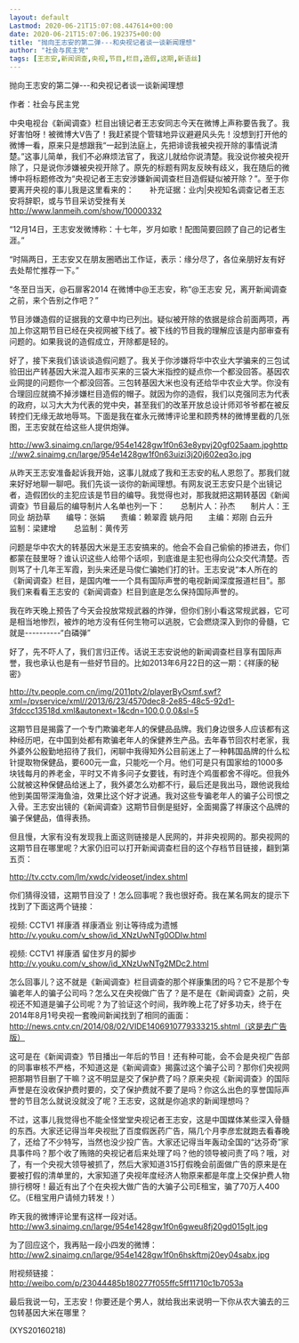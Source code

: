 ```yaml
---
layout: default
Lastmod: 2020-06-21T15:07:08.447614+00:00
date: 2020-06-21T15:07:06.192375+00:00
title: "抛向王志安的第二弹---和央视记者谈一谈新闻理想"
author: "社会与民主党"
tags: [王志安,新闻调查,央视,节目,栏目,造假,这期,新语丝]
---
```


抛向王志安的第二弹---和央视记者谈一谈新闻理想

作者：社会与民主党

中央电视台《新闻调查》栏目出镜记者王志安同志今天在微博上声称要告我了。我好害怕呀！被微博大V告了！我赶紧提个管辖地异议避避风头先！没想到打开他的微博一看，原来只是想跟我“一起到法庭上，先把诽谤我被央视开除的事情说清楚。”这事儿简单，我们不必麻烦法官了，我这儿就给你说清楚。我没说你被央视开除了，只是说你涉嫌被央视开除了。原先的标题有网友反映有歧义，我在随后的微博中将标题修改为“央视记者王志安涉嫌新闻调查栏目造假疑似被开除？”。至于你要离开央视的事儿我是这里看来的：　　补充证据：业内|央视知名调查记者王志安将辞职，或与节目采访受挫有关　　http://www.lanmeih.com/show/10000332

“12月14日，王志安发微博称：十七年，岁月如歌！配图简要回顾了自己的记者生涯。”

“时隔两日，王志安又在朋友圈晒出工作证，表示：缘分尽了，各位亲朋好友有好去处帮忙推荐一下。”

“冬至日当天，@石扉客2014 在微博中@王志安，称“@王志安 兄，离开新闻调查之前，来个告别之作吧？”

节目涉嫌造假的证据我的文章中均已列出。疑似被开除的依据是综合前面两项，再加上你这期节目已经在央视网被下线了。被下线的节目我的理解应该是内部审查有问题的。如果我说的造假成立，开除都是轻的。

好了，接下来我们该谈谈造假问题了。我关于你涉嫌将华中农业大学骗来的三包试验田出产转基因大米混入超市买来的三袋大米指控的疑点你一个都没回答。基因农业网提的问题你一个都没回答。三包转基因大米也没有还给华中农业大学。你没有合理回应就摘不掉涉嫌栏目造假的帽子。就因为你的造假，我们以克强同志为代表的政府，以习大大为代表的党中央，甚至我们的改革开放总设计师邓爷爷都在被反转控们无缘无故地辱骂。下面是我在崔永元微博评论里和顾秀林的微博里截的几张图，王志安就在给这些人提供炮弹。

http://ww3.sinaimg.cn/large/954e1428gw1f0n63e8ypvj20gf025aam.jpghttp://ww2.sinaimg.cn/large/954e1428gw1f0n63uizi3j20j602eq3o.jpg

从昨天王志安准备起诉我开始，这事儿就成了我和王志安的私人恩怨了。那我们就来好好地聊一聊吧。我们先谈一谈你的新闻理想。有网友说王志安只是个出镜记者，造假团伙的主犯应该是节目的编导。我觉得也对，那我就把这期转基因《新闻调查》节目最后的编导制片人名单也列一下：　　总制片人：孙杰　　制片人：王同业  胡劲草　　编导：张娟　　责编：赖翠霞  姚丹阳　　主编：郑刚  白云升　　监制：梁建增  　　总监制：黄传芳

问题是华中农大的转基因大米是王志安搞来的。他会不会自己偷偷的掺进去，你们都蒙在鼓里呀？谁认识这些人给带个话呗，到底谁是主犯也得向公众交代清楚。否则骂了十几年王军霞，到头来还是马俊仁骗她们打的针。王志安说“本人所在的《新闻调查》栏目，是国内唯一一个具有国际声誉的电视新闻深度报道栏目”。那我们来看看王志安的《新闻调查》栏目到底是怎么保持国际声誉的。

我在昨天晚上预告了今天会投放常规武器的炸弹，但你们别小看这常规武器，它可是相当地惨烈，被炸的地方没有任何生物可以逃脱，它会燃烧深入到你的骨髓，它就是----------“白磷弹”

好了，先不吓人了，我们言归正传。话说王志安说他的新闻调查栏目享有国际声誉，我也承认也是有一些好节目的。比如2013年6月22日的这一期：《祥康的秘密》

http://tv.people.com.cn/img/2011ptv2/playerByOsmf.swf?xml=/pvservice/xml//2013/6/23/4570dec8-2e85-48c5-92d1-3fdccc13518d.xml&autonext=1&cdn=100,0,0,0&sl=5

这期节目是揭露了一个专门欺骗老年人的保健品品牌。我们身边很多人应该都有这种经历吧，在中国到处都有欺骗老年人的保健养生产品。去年春节回农村老家，我外婆外公殷勤地招待了我们，闲聊中我得知外公目前迷上了一种韩国品牌的什么松针提取物保健品，要600元一盒，只能吃一个月。他们可是只有国家给的1000多块钱每月的养老金，平时又不肯多问子女要钱，有时连个鸡蛋都舍不得吃。但我外公就被这种保健品给迷上了，我外婆怎么劝都不行，最后还是我出马，跟他说我给他到美国带深海鱼油，效果比这个好才说通。我对这些专骗老年人的骗子公司恨之入骨。王志安出镜的《新闻调查》这期节目倒是挺好，全面揭露了祥康这个品牌的骗子保健品，值得表扬。

但且慢，大家有没有发现我上面这则链接是人民网的，并非央视网的。那央视网的这期节目在哪里呢？大家仍旧可以打开新闻调查栏目的这个存档节目链接，翻到第五页：

http://tv.cctv.com/lm/xwdc/videoset/index.shtml

你们猜得没错，这期节目没了！怎么回事呢？我也很好奇。我在某名网友的提示下找到了下面这两个链接：

视频: CCTV1 祥康酒 祥康酒业 别让等待成为遗憾　　http://v.youku.com/v_show/id_XNzUwNTg0ODIw.html

视频: CCTV1 祥康酒 留住岁月的脚步　　http://v.youku.com/v_show/id_XNzUwNTg2MDc2.html

怎么回事儿？这不就是《新闻调查》栏目调查的那个祥康集团的吗？它不是那个专骗老年人的骗子公司吗？怎么又在央视做广告了？是不是在《新闻调查》之前，央视还不知道是骗子公司呢？为了验证这个时间，我昨晚上花了好多功夫，终于在2014年8月1号央视一套晚间新闻找到了相同的画面：　　http://news.cntv.cn/2014/08/02/VIDE1406910779333215.shtml（这是去广告版）

这可是在《新闻调查》节目播出一年后的节目！还有种可能，会不会是央视广告部的同事审核不严格，不知道这是《新闻调查》揭露过这个骗子公司？那你们央视网把那期节目删了干嘛？这不明显是交了保护费了吗？原来央视《新闻调查》的国际声誉是在没收保护费时要的，交了保护费就不要了是吗？你这么出色的享誉国际声誉的节目怎么就说没就没了呢？王志安，这就是你追求的新闻理想吗？

不过，这事儿我觉得也不能全怪堂堂央视记者王志安，这是中国媒体某些深入骨髓的东西。大家还记得当年央视批了百度假医药广告，隔几个月李彦宏就跑去看春晚了，还给了不少特写，当然也没少投广告。大家还记得当年轰动全国的“达芬奇”家具事件吗？那个收了贿赂的央视记者后来处理了吗？他的领导被问责了吗？哦，对了，有一个央视大领导被抓了，然后大家知道315打假晚会前面做广告的原来是在要被打假的清单里的，大家知道了央视年度经济人物原来都是年度上交保护费人物排行榜呀！最近有出了个在央视大做广告的大骗子公司E租宝，骗了70万人400亿。（E租宝用户请倾力转发！）

昨天我的微博评论里有这样一段对话。http://ww3.sinaimg.cn/large/954e1428gw1f0n6gweu8fj20gd015glt.jpg

为了回应这个，我再贴一段小四发的微博：http://ww2.sinaimg.cn/large/954e1428gw1f0n6hskftmj20ey04sabx.jpg

附视频链接：http://weibo.com/p/23044485b180277f055ffc5ff11710c1b7053a

最后我说一句，王志安！你要还是个男人，就给我出来说明一下你从农大骗去的三包转基因大米在哪里？

(XYS20160218)


